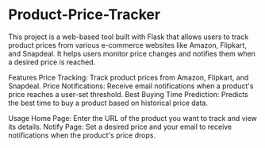 # Product-Price-Tracker

This project is a web-based tool built with Flask that allows users to track product prices from various e-commerce websites like Amazon, Flipkart, and Snapdeal. It helps users monitor price changes and notifies them when a desired price is reached.

Features
Price Tracking: Track product prices from Amazon, Flipkart, and Snapdeal.
Price Notifications: Receive email notifications when a product's price reaches a user-set threshold.
Best Buying Time Prediction: Predicts the best time to buy a product based on historical price data.

Usage
Home Page: Enter the URL of the product you want to track and view its details.
Notify Page: Set a desired price and your email to receive notifications when the product's price drops.
